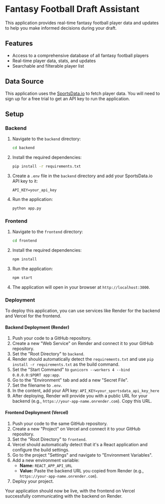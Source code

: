 # Fantasy Football Draft Assistant

This application provides real-time fantasy football player data and updates to help you make informed decisions during your draft.

## Features

- Access to a comprehensive database of all fantasy football players
- Real-time player data, stats, and updates
- Searchable and filterable player list

## Data Source

This application uses the [SportsData.io](https://sportsdata.io/nfl-api) to fetch player data. You will need to sign up for a free trial to get an API key to run the application.

## Setup

### Backend

1. Navigate to the `backend` directory:
   ```bash
   cd backend
   ```
2. Install the required dependencies:
   ```bash
   pip install -r requirements.txt
   ```
3. Create a `.env` file in the `backend` directory and add your SportsData.io API key to it:
   ```
   API_KEY=your_api_key
   ```
4. Run the application:
   ```bash
   python app.py
   ```

### Frontend

1. Navigate to the `frontend` directory:
   ```bash
   cd frontend
   ```
2. Install the required dependencies:
    ```bash
    npm install
    ```
3. Run the application:
    ```bash
    npm start
    ```
4. The application will open in your browser at `http://localhost:3000`.

### Deployment

To deploy this application, you can use services like Render for the backend and Vercel for the frontend.

#### Backend Deployment (Render)

1.  Push your code to a GitHub repository.
2.  Create a new "Web Service" on Render and connect it to your GitHub repository.
3.  Set the "Root Directory" to `backend`.
4.  Render should automatically detect the `requirements.txt` and use `pip install -r requirements.txt` as the build command.
5.  Set the "Start Command" to `gunicorn --workers 4 --bind 0.0.0.0:$PORT app:app`.
6.  Go to the "Environment" tab and add a new "Secret File".
7.  Set the filename to `.env`.
8.  In the content, add your API key: `API_KEY=your_sportsdata_api_key_here`
9.  After deploying, Render will provide you with a public URL for your backend (e.g., `https://your-app-name.onrender.com`). Copy this URL.

#### Frontend Deployment (Vercel)

1.  Push your code to the same GitHub repository.
2.  Create a new "Project" on Vercel and connect it to your GitHub repository.
3.  Set the "Root Directory" to `frontend`.
4.  Vercel should automatically detect that it's a React application and configure the build settings.
5.  Go to the project "Settings" and navigate to "Environment Variables".
6.  Add a new environment variable:
    *   **Name:** `REACT_APP_API_URL`
    *   **Value:** Paste the backend URL you copied from Render (e.g., `https://your-app-name.onrender.com`).
7.  Deploy your project.

Your application should now be live, with the frontend on Vercel successfully communicating with the backend on Render.
